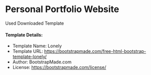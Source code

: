 # Personal Portfolio Website

Used Downloaded Template

#### Template Details:

* Template Name: Lonely
* Template URL: https://bootstrapmade.com/free-html-bootstrap-template-lonely/
* Author: BootstrapMade.com
* License: https://bootstrapmade.com/license/
